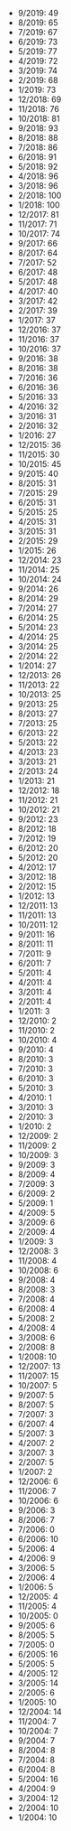 *  9/2019: 49
*  8/2019: 65
*  7/2019: 67
*  6/2019: 73
*  5/2019: 77
*  4/2019: 72
*  3/2019: 74
*  2/2019: 68
*  1/2019: 73
*  12/2018: 69
*  11/2018: 76
*  10/2018: 81
*  9/2018: 93
*  8/2018: 88
*  7/2018: 86
*  6/2018: 91
*  5/2018: 92
*  4/2018: 96
*  3/2018: 96
*  2/2018: 100
*  1/2018: 100
*  12/2017: 81
*  11/2017: 71
*  10/2017: 74
*  9/2017: 66
*  8/2017: 64
*  7/2017: 52
*  6/2017: 48
*  5/2017: 48
*  4/2017: 40
*  3/2017: 42
*  2/2017: 39
*  1/2017: 37
*  12/2016: 37
*  11/2016: 37
*  10/2016: 37
*  9/2016: 38
*  8/2016: 38
*  7/2016: 36
*  6/2016: 36
*  5/2016: 33
*  4/2016: 32
*  3/2016: 31
*  2/2016: 32
*  1/2016: 27
*  12/2015: 36
*  11/2015: 30
*  10/2015: 45
*  9/2015: 40
*  8/2015: 31
*  7/2015: 29
*  6/2015: 31
*  5/2015: 25
*  4/2015: 31
*  3/2015: 31
*  2/2015: 29
*  1/2015: 26
*  12/2014: 23
*  11/2014: 25
*  10/2014: 24
*  9/2014: 26
*  8/2014: 29
*  7/2014: 27
*  6/2014: 25
*  5/2014: 23
*  4/2014: 25
*  3/2014: 25
*  2/2014: 22
*  1/2014: 27
*  12/2013: 26
*  11/2013: 22
*  10/2013: 25
*  9/2013: 25
*  8/2013: 27
*  7/2013: 25
*  6/2013: 22
*  5/2013: 22
*  4/2013: 23
*  3/2013: 21
*  2/2013: 24
*  1/2013: 21
*  12/2012: 18
*  11/2012: 21
*  10/2012: 21
*  9/2012: 23
*  8/2012: 18
*  7/2012: 19
*  6/2012: 20
*  5/2012: 20
*  4/2012: 17
*  3/2012: 18
*  2/2012: 15
*  1/2012: 13
*  12/2011: 13
*  11/2011: 13
*  10/2011: 12
*  9/2011: 16
*  8/2011: 11
*  7/2011: 9
*  6/2011: 7
*  5/2011: 4
*  4/2011: 4
*  3/2011: 4
*  2/2011: 4
*  1/2011: 3
*  12/2010: 2
*  11/2010: 2
*  10/2010: 4
*  9/2010: 4
*  8/2010: 3
*  7/2010: 3
*  6/2010: 3
*  5/2010: 3
*  4/2010: 1
*  3/2010: 3
*  2/2010: 3
*  1/2010: 2
*  12/2009: 2
*  11/2009: 2
*  10/2009: 3
*  9/2009: 3
*  8/2009: 4
*  7/2009: 3
*  6/2009: 2
*  5/2009: 1
*  4/2009: 5
*  3/2009: 6
*  2/2009: 4
*  1/2009: 3
*  12/2008: 3
*  11/2008: 4
*  10/2008: 6
*  9/2008: 4
*  8/2008: 3
*  7/2008: 4
*  6/2008: 4
*  5/2008: 2
*  4/2008: 4
*  3/2008: 6
*  2/2008: 8
*  1/2008: 10
*  12/2007: 13
*  11/2007: 15
*  10/2007: 5
*  9/2007: 5
*  8/2007: 5
*  7/2007: 3
*  6/2007: 4
*  5/2007: 3
*  4/2007: 2
*  3/2007: 3
*  2/2007: 5
*  1/2007: 2
*  12/2006: 6
*  11/2006: 7
*  10/2006: 6
*  9/2006: 3
*  8/2006: 7
*  7/2006: 0
*  6/2006: 10
*  5/2006: 4
*  4/2006: 9
*  3/2006: 5
*  2/2006: 4
*  1/2006: 5
*  12/2005: 4
*  11/2005: 4
*  10/2005: 0
*  9/2005: 6
*  8/2005: 5
*  7/2005: 0
*  6/2005: 16
*  5/2005: 5
*  4/2005: 12
*  3/2005: 14
*  2/2005: 6
*  1/2005: 10
*  12/2004: 14
*  11/2004: 7
*  10/2004: 7
*  9/2004: 7
*  8/2004: 8
*  7/2004: 8
*  6/2004: 8
*  5/2004: 16
*  4/2004: 9
*  3/2004: 12
*  2/2004: 10
*  1/2004: 10